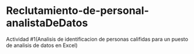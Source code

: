 # Reclutamiento-de-personal-analistaDeDatos
Actividad #1(Analisis de identificacion de personas califidas para un puesto de analisis de datos en Excel)
